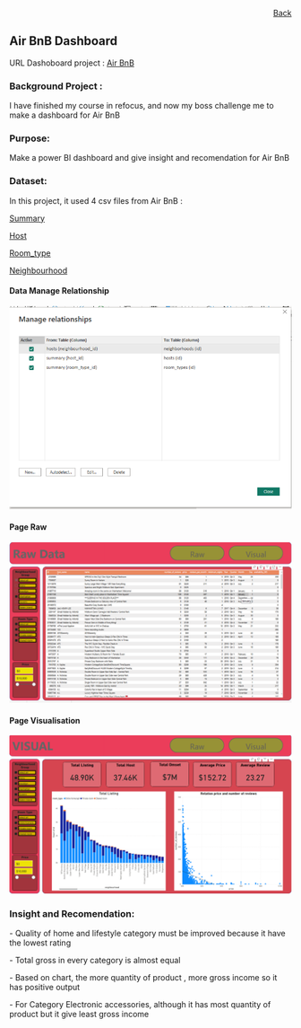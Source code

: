 <p align="right"> <a href="https://achmadirfana.github.io/portofolio/portfolio-details.html">Back</a></p>


<h2> Air BnB Dashboard </h2>
<p> URL Dashoboard project : <a href="https://app.powerbi.com/view?r=eyJrIjoiMjM1NjE5ZmItZGYxNC00MTcxLThlN2YtNjY5YTM2NTQwZTAyIiwidCI6ImRmODY3OWNkLWE4MGUtNDVkOC05OWFjLWM4M2VkN2ZmOTVhMCJ9">Air BnB</a></p>
<h3> Background Project :</h3>
<p>I have finished my course in refocus, and now my boss challenge me to make a dashboard for Air BnB</p>
<h3>Purpose:</h3>
<p>Make a power BI dashboard and give insight and recomendation for Air BnB </p>
<h3>Dataset:</h3>
<p>In this project, it used 4 csv files from Air BnB : </p>
<a href="https://docs.google.com/spreadsheets/d/1ZNN8rY_ej7PuPiBU0oZzdwAxmgo2qCilFFJoxU5GBpE/edit?usp=sharing">Summary</a> </p>
<a href="https://docs.google.com/spreadsheets/d/1UoY-DMx3fH1eo54qq3IJvibk6IyB1LENDZFCmCKujvs/edit?usp=sharing">Host</a> </p>
<a href="https://docs.google.com/spreadsheets/d/1Vtd3OSjUFTfUxViO86zx-W3LfEPgKQga5JX7N73NUFw/edit?usp=sharing">Room_type</a> </p> 
<a href="https://docs.google.com/spreadsheets/d/1fWYQWOSzzpTXhccMPfGuBHEa6NKTwUeaORmk5k99zOE/edit?usp=sharing">Neighbourhood</a> </p>
<h4>Data Manage Relationship</h4>
<p align="center"> 
<img src="airbnb3.png" class="img-fluid" alt="">  
</p>
<h4>Page Raw</h4>
<p align="center"> 
<img src="airbnb1.png" class="img-fluid" alt="">  
</p>
<h4>Page Visualisation</h4>
<p align="center"> 
<img src="airbnb2.png" class="img-fluid" alt="">  
</p>
<h3>Insight and Recomendation:</h3>
<p> - Quality of home and lifestyle category must be improved because it have the lowest rating </p>
<p> - Total gross in every category is almost equal </p>
<p> - Based on chart, the more quantity of product , more gross income so it has positive output </p>
<p> - For Category Electronic accessories, although  it has most quantity of product but it give least gross income </p>

